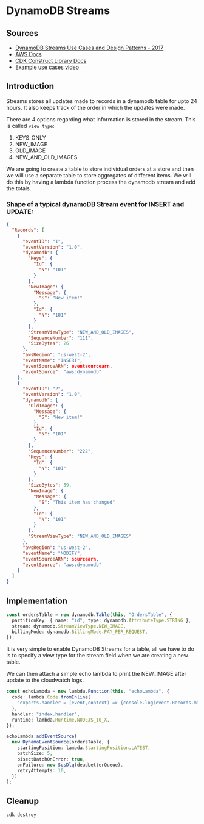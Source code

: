 # DynamoDB Streams

## Sources

- [DynamoDB Streams Use Cases and Design Patterns - 2017](https://aws.amazon.com/blogs/database/dynamodb-streams-use-cases-and-design-patterns/#:~:text=DynamoDB%20Streams%20is%20a%20powerful,for%20up%20to%2024%20hours.)
- [AWS Docs](https://docs.aws.amazon.com/amazondynamodb/latest/developerguide/Streams.html)
- [CDK Construct Library Docs](https://docs.aws.amazon.com/cdk/api/latest/docs/aws-lambda-event-sources-readme.html#dynamodb-streams)
- [Example use cases video](https://www.youtube.com/watch?v=OjppS4RWWt8)

## Introduction

Streams stores all updates made to records in a dynamodb table for upto 24 hours. It also keeps track of the order in which the updates were made.

There are 4 options regarding what information is stored in the stream. This is called `view type`:

1. KEYS_ONLY
2. NEW_IMAGE
3. OLD_IMAGE
4. NEW_AND_OLD_IMAGES

We are going to create a table to store individual orders at a store and then we will use a separate table to store aggregates of different items. We will do this by having a lambda function process the dynamodb stream and add the totals.

<!-- Maybe add an architecture diagram image here(its just going to be ddbtable => stream => lambda => ddbtable) -->

### Shape of a typical dynamoDB Stream event for INSERT and UPDATE:

```json
{
  "Records": [
    {
      "eventID": "1",
      "eventVersion": "1.0",
      "dynamodb": {
        "Keys": {
          "Id": {
            "N": "101"
          }
        },
        "NewImage": {
          "Message": {
            "S": "New item!"
          },
          "Id": {
            "N": "101"
          }
        },
        "StreamViewType": "NEW_AND_OLD_IMAGES",
        "SequenceNumber": "111",
        "SizeBytes": 26
      },
      "awsRegion": "us-west-2",
      "eventName": "INSERT",
      "eventSourceARN": eventsourcearn,
      "eventSource": "aws:dynamodb"
    },
    {
      "eventID": "2",
      "eventVersion": "1.0",
      "dynamodb": {
        "OldImage": {
          "Message": {
            "S": "New item!"
          },
          "Id": {
            "N": "101"
          }
        },
        "SequenceNumber": "222",
        "Keys": {
          "Id": {
            "N": "101"
          }
        },
        "SizeBytes": 59,
        "NewImage": {
          "Message": {
            "S": "This item has changed"
          },
          "Id": {
            "N": "101"
          }
        },
        "StreamViewType": "NEW_AND_OLD_IMAGES"
      },
      "awsRegion": "us-west-2",
      "eventName": "MODIFY",
      "eventSourceARN": sourcearn,
      "eventSource": "aws:dynamodb"
    }
  ]
}
```

## Implementation

```typescript
const ordersTable = new dynamodb.Table(this, "OrdersTable", {
  partitionKey: { name: "id", type: dynamodb.AttributeType.STRING },
  stream: dynamodb.StreamViewType.NEW_IMAGE,
  billingMode: dynamodb.BillingMode.PAY_PER_REQUEST,
});
```

It is very simple to enable DynamoDB Streams for a table, all we have to do is to specify a view type for the stream field when we are creating a new table.

We can then attach a simple echo lambda to print the NEW_IMAGE after update to the cloudwatch logs.

```typescript
const echoLambda = new lambda.Function(this, "echoLambda", {
  code: lambda.Code.fromInline(
    "exports.handler = (event,context) => {console.log(event.Records.map(item=>Object.entries(item.dynamodb.NewImage))); context.succeed(event);}"
  ),
  handler: "index.handler",
  runtime: lambda.Runtime.NODEJS_10_X,
});

echoLambda.addEventSource(
  new DynamoEventSource(ordersTable, {
    startingPosition: lambda.StartingPosition.LATEST,
    batchSize: 5,
    bisectBatchOnError: true,
    onFailure: new SqsDlq(deadLetterQueue),
    retryAttempts: 10,
  })
);
```

## Cleanup

```
cdk destroy
```
